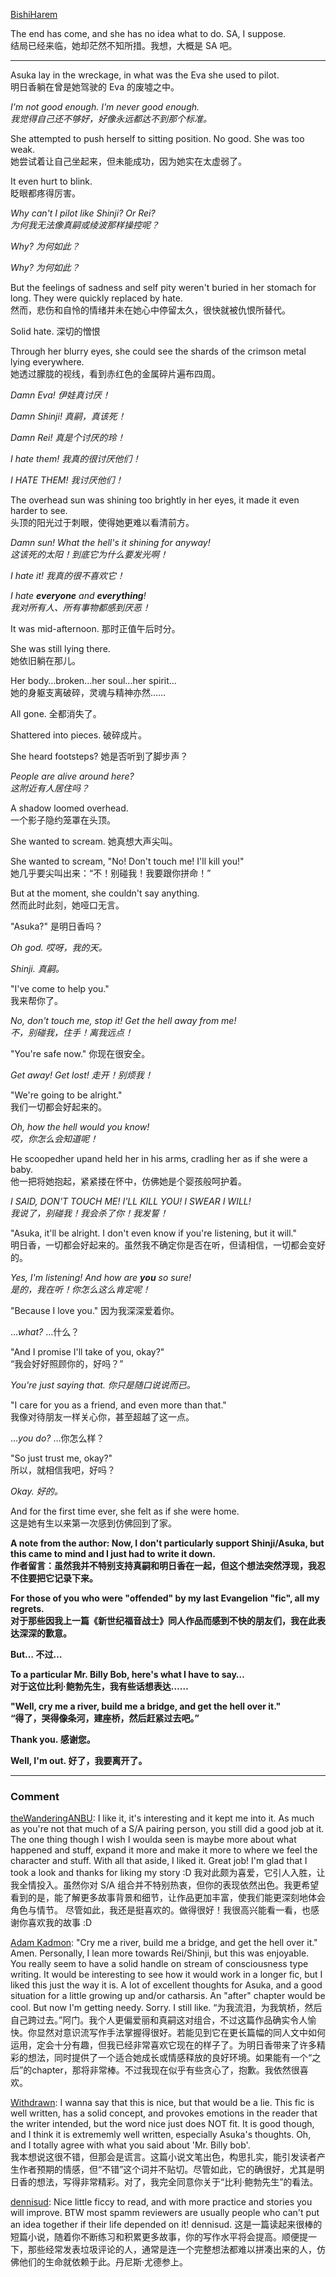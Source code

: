 [BishiHarem](https://www.fanfiction.net/u/718760/BishiHarem)

The end has come, and she has no idea what to do. SA, I suppose.  
结局已经来临，她却茫然不知所措。我想，大概是 SA 吧。

---

Asuka lay in the wreckage, in what was the Eva she used to pilot.  
明日香躺在曾是她驾驶的 Eva 的废墟之中。

_I'm not good enough. I'm never good enough.  
我觉得自己还不够好，好像永远都达不到那个标准。_

She attempted to push herself to sitting position. No good. She was too weak.  
她尝试着让自己坐起来，但未能成功，因为她实在太虚弱了。

It even hurt to blink.  
眨眼都疼得厉害。

_Why can't I pilot like Shinji? Or Rei?  
为何我无法像真嗣或绫波那样操控呢？_

_Why? 为何如此？_

_Why? 为何如此？_

But the feelings of sadness and self pity weren't buried in her stomach for long. They were quickly replaced by hate.  
然而，悲伤和自怜的情绪并未在她心中停留太久，很快就被仇恨所替代。

Solid hate. 深切的憎恨

Through her blurry eyes, she could see the shards of the crimson metal lying everywhere.  
她透过朦胧的视线，看到赤红色的金属碎片遍布四周。

_Damn Eva! 伊娃真讨厌！_

_Damn Shinji! 真嗣，真该死！_

_Damn Rei! 真是个讨厌的玲！_

_I hate them! 我真的很讨厌他们！_

_I HATE THEM! 我讨厌他们！_

The overhead sun was shining too brightly in her eyes, it made it even harder to see.  
头顶的阳光过于刺眼，使得她更难以看清前方。

_Damn sun! What the hell's it shining for anyway!  
这该死的太阳！到底它为什么要发光啊！_

_I hate it! 我真的很不喜欢它！_

_I hate **everyone** and **everything**!  
我对所有人、所有事物都感到厌恶！_

It was mid-afternoon. 那时正值午后时分。

She was still lying there.  
她依旧躺在那儿。

Her body…broken…her soul...her spirit…  
她的身躯支离破碎，灵魂与精神亦然……

All gone. 全都消失了。

Shattered into pieces. 破碎成片。

She heard footsteps? 她是否听到了脚步声？

_People are alive around here?  
这附近有人居住吗？_

A shadow loomed overhead.  
一个影子隐约笼罩在头顶。

She wanted to scream. 她真想大声尖叫。

She wanted to scream, "No! Don't touch me! I'll kill you!"  
她几乎要尖叫出来：“不！别碰我！我要跟你拼命！”

But at the moment, she couldn't say anything.  
然而此时此刻，她哑口无言。

"Asuka?" 是明日香吗？

_Oh god. 哎呀，我的天。_

_Shinji. 真嗣。_

"I've come to help you."  
我来帮你了。

_No, don't touch me, stop it! Get the hell away from me!  
不，别碰我，住手！离我远点！_

"You're safe now." 你现在很安全。

_Get away! Get lost! 走开！别烦我！_

"We're going to be alright."  
我们一切都会好起来的。

_Oh, how the hell would you know!  
哎，你怎么会知道呢！_

He scoopedher upand held her in his arms, cradling her as if she were a baby.  
他一把将她抱起，紧紧搂在怀中，仿佛她是个婴孩般呵护着。

_I SAID, DON'T TOUCH ME! I'LL KILL YOU! I SWEAR I WILL!  
我说了，别碰我！我会杀了你！我发誓！_

"Asuka, it'll be alright. I don't even know if you're listening, but it will."  
明日香，一切都会好起来的。虽然我不确定你是否在听，但请相信，一切都会变好的。

_Yes, I'm listening! And how are **you** so sure!  
是的，我在听！你怎么这么肯定呢！_

"Because I love you." 因为我深深爱着你。

…_what?_ …什么？

"And I promise I'll take of you, okay?"  
“我会好好照顾你的，好吗？”

_You're just saying that. 你只是随口说说而已。_

"I care for you as a friend, and even more than that."  
我像对待朋友一样关心你，甚至超越了这一点。

…_you do?_ …你怎么样？

"So just trust me, okay?"  
所以，就相信我吧，好吗？

_Okay. 好的。_

And for the first time ever, she felt as if she were home.  
这是她有生以来第一次感到仿佛回到了家。

**A note from the author: Now, I don't particularly support Shinji/Asuka, but this came to mind and I just had to write it down.  
作者留言：虽然我并不特别支持真嗣和明日香在一起，但这个想法突然浮现，我忍不住要把它记录下来。**

**For those of you who were "offended" by my last Evangelion "fic", all my regrets.  
对于那些因我上一篇《新世纪福音战士》同人作品而感到不快的朋友们，我在此表达深深的歉意。**

**But… 不过…**

**To a particular Mr. Billy Bob, here's what I have to say…  
对于这位比利·鲍勃先生，我有些话想表达……**

**"Well, cry me a river, build me a bridge, and get the hell over it."  
“得了，哭得像条河，建座桥，然后赶紧过去吧。”**

**Thank you. 感谢您。**

**Well, I'm out. 好了，我要离开了。**

---
### Comment
[theWanderingANBU](https://www.fanfiction.net/u/1075568/theWanderingANBU): I like it, it's interesting and it kept me into it. As much as you're not that much of a S/A pairing person, you still did a good job at it. The one thing though I wish I woulda seen is maybe more about what happened and stuff, expand it more and make it more to where we feel the character and stuff.  With all that aside, I liked it. Great job! I'm glad that I took a look and thanks for liking my story :D 
我对此颇为喜爱，它引人入胜，让我全情投入。虽然你对 S/A 组合并不特别热衷，但你的表现依然出色。我更希望看到的是，能了解更多故事背景和细节，让作品更加丰富，使我们能更深刻地体会角色与情节。  尽管如此，我还是挺喜欢的。做得很好！我很高兴能看一看，也感谢你喜欢我的故事 :D

[Adam Kadmon](https://www.fanfiction.net/u/819499/Adam-Kadmon): "Cry me a river, build me a bridge, and get the hell over it." Amen. Personally, I lean more towards Rei/Shinji, but this was enjoyable. You really seem to have a solid handle on stream of consciousness type writing. It would be interesting to see how it would work in a longer fic, but I liked this just the way it is. A lot of excellent thoughts for Asuka, and a good situation for a little growing up and/or catharsis. An "after" chapter would be cool. But now I'm getting needy. Sorry. I still like.
“为我流泪，为我筑桥，然后自己跨过去。”阿门。我个人更偏爱丽和真嗣这对组合，不过这篇作品确实令人愉快。你显然对意识流写作手法掌握得很好。若能见到它在更长篇幅的同人文中如何运用，定会十分有趣，但我已经非常喜欢它现在的样子了。为明日香带来了许多精彩的想法，同时提供了一个适合她成长或情感释放的良好环境。如果能有一个“之后”的chapter，那将非常棒。不过我现在似乎有些贪心了，抱歉。我依然很喜欢。

[Withdrawn](https://www.fanfiction.net/u/955002/Withdrawn): I wanna say that this is nice, but that would be a lie. This fic is well written, has a solid concept, and provokes emotions in the reader that the writer intended, but the word nice just does NOT fit. It is good though, and I think it is extrememly well written, especially Asuka's thoughts. Oh, and I totally agree with what you said about 'Mr. Billy bob'.  
我本想说这很不错，但那会是谎言。这篇小说文笔出色，构思扎实，能引发读者产生作者预期的情感，但“不错”这个词并不贴切。尽管如此，它的确很好，尤其是明日香的想法，写得非常精彩。对了，我完全同意你关于“比利·鲍勃先生”的看法。

[dennisud](https://www.fanfiction.net/u/60065/dennisud): Nice little ficcy to read, and with more practice and stories you will improve. BTW most spamm reviewers are usually people who can't put an idea together if their life depended on it! dennisud.
这是一篇读起来很棒的短篇小说，随着你不断练习和积累更多故事，你的写作水平将会提高。顺便提一下，那些经常发表垃圾评论的人，通常是连一个完整想法都难以拼凑出来的人，仿佛他们的生命就依赖于此。丹尼斯·尤德参上。
